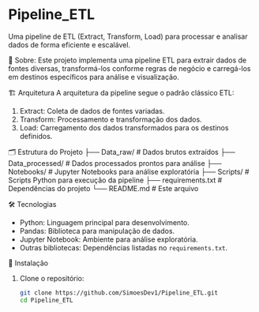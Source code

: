 # Pipeline_ETL

Uma pipeline de ETL (Extract, Transform, Load) para processar e analisar dados de forma eficiente e escalável.

📖 Sobre:
Este projeto implementa uma pipeline ETL para extrair dados de fontes diversas, transformá-los conforme regras de negócio e carregá-los em destinos específicos para análise e visualização.

 🏗 Arquitetura
A arquitetura da pipeline segue o padrão clássico ETL:
1. Extract: Coleta de dados de fontes variadas.
2. Transform: Processamento e transformação dos dados.
3. Load: Carregamento dos dados transformados para os destinos definidos.

🗂 Estrutura do Projeto
├── Data_raw/ # Dados brutos extraídos
├── Data_processed/ # Dados processados prontos para análise
├── Notebooks/ # Jupyter Notebooks para análise exploratória
├── Scripts/ # Scripts Python para execução da pipeline
├── requirements.txt # Dependências do projeto
└── README.md # Este arquivo

🛠 Tecnologias
- Python: Linguagem principal para desenvolvimento.
- Pandas: Biblioteca para manipulação de dados.
- Jupyter Notebook: Ambiente para análise exploratória.
- Outras bibliotecas: Dependências listadas no `requirements.txt`.

🚀 Instalação
1. Clone o repositório:
   ```bash
   git clone https://github.com/SimoesDev1/Pipeline_ETL.git
   cd Pipeline_ETL

